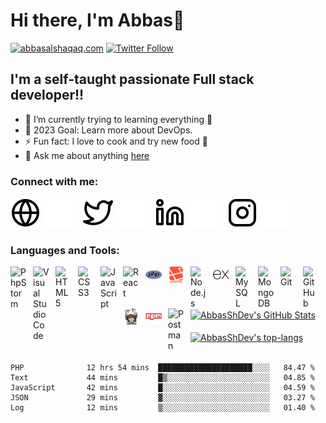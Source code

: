 # Hi there, I'm Abbas👋

[![abbasalshaqaq.com](https://img.shields.io/website?label=abbasalshaqaq.com&style=for-the-badge&url=https%3A%2F%2Fabbasalshaqaq.tech)](https://abbasalshaqaq.tech)
[![Twitter Follow](https://img.shields.io/twitter/follow/AbbasShDev?color=1DA1F2&logo=twitter&style=for-the-badge)](https://twitter.com/intent/follow?original_referer=https%3A%2F%2Fgithub.com%2FAbbasShDev&screen_name=AbbasShDev)

## I'm a self-taught passionate Full stack developer!!

- 🌱 I’m currently trying to learning everything 🤣
- 🥅 2023 Goal: Learn more about DevOps.
- ⚡ Fun fact: I love to cook and try new food 🥘
- 💬 Ask me about anything [here](https://twitter.com/messages/compose?recipient_id=1034592362&text=Hi%20%F0%9F%91%8B)

### Connect with me:

[![website](./img/globe-light.svg)](https://abbasalshaqaq.com#gh-light-mode-only)
[![website](./img/globe-dark.svg)](https://abbasalshaqaq.tech#gh-dark-mode-only)
&nbsp;&nbsp;
[![website](./img/twitter-light.svg)](https://twitter.com/AbbasShDev#gh-light-mode-only)
[![website](./img/twitter-dark.svg)](https://twitter.com/AbbasShDev#gh-dark-mode-only)
&nbsp;&nbsp;
[![website](./img/linkedin-light.svg)](https://linkedin.com/in/abbas_alshaqaq#gh-light-mode-only)
[![website](./img/linkedin-dark.svg)](https://linkedin.com/in/abbas-alshaqaq#gh-dark-mode-only)
&nbsp;&nbsp;
[![website](./img/instagram-light.svg)](https://instagram.com/abbas_alshaqaq#gh-light-mode-only)
[![website](./img/instagram-dark.svg)](https://instagram.com/abbas_alshaqaq#gh-dark-mode-only)

### Languages and Tools:

<img align="left" alt="PhpStorm" width="26px" src="https://upload.wikimedia.org/wikipedia/commons/thumb/c/c9/PhpStorm_Icon.svg/512px-PhpStorm_Icon.svg.png" style="padding-right:10px;" />
<img align="left" alt="Visual Studio Code" width="26px" src="https://cdn.jsdelivr.net/gh/devicons/devicon/icons/vscode/vscode-original.svg" style="padding-right:10px;" />
<img align="left" alt="HTML5" width="26px" src="https://cdn.jsdelivr.net/gh/devicons/devicon/icons/html5/html5-original.svg" style="padding-right:10px;" />
<img align="left" alt="CSS3" width="26px" src="https://cdn.jsdelivr.net/gh/devicons/devicon/icons/css3/css3-original.svg" style="padding-right:10px;" />
<img align="left" alt="JavaScript" width="26px" src="https://cdn.jsdelivr.net/gh/devicons/devicon/icons/javascript/javascript-original.svg" style="padding-right:10px;" />
<img align="left" alt="React" width="26px" src="https://cdn.jsdelivr.net/gh/devicons/devicon/icons/react/react-original.svg" style="padding-right:10px;" />
<img align="left" alt="PHP" width="26px" src="https://raw.githubusercontent.com/devicons/devicon/1119b9f84c0290e0f0b38982099a2bd027a48bf1/icons/php/php-original.svg" style="padding-right:10px;" />
<img align="left" alt="Laravel" width="26px" src="https://raw.githubusercontent.com/devicons/devicon/1119b9f84c0290e0f0b38982099a2bd027a48bf1/icons/laravel/laravel-plain-wordmark.svg" style="padding-right:10px;" />
<img align="left" alt="Node.js" width="26px" src="https://cdn.jsdelivr.net/gh/devicons/devicon/icons/nodejs/nodejs-original.svg" style="padding-right:10px;" />
<img align="left" alt="Express.js" width="26px" src="https://raw.githubusercontent.com/devicons/devicon/1119b9f84c0290e0f0b38982099a2bd027a48bf1/icons/express/express-original.svg" style="padding-right:10px;" />
<img align="left" alt="MySQL" width="26px" src="https://cdn.jsdelivr.net/gh/devicons/devicon/icons/mysql/mysql-original.svg" style="padding-right:10px;" />
<img align="left" alt="MongoDB" width="26px" src="https://cdn.jsdelivr.net/gh/devicons/devicon/icons/mongodb/mongodb-original.svg" style="padding-right:10px;" />
<img align="left" alt="Git" width="26px" src="https://cdn.jsdelivr.net/gh/devicons/devicon/icons/git/git-original.svg" style="padding-right:10px;" />
<img align="left" alt="GitHub" width="26px" src="https://user-images.githubusercontent.com/3369400/139448065-39a229ba-4b06-434b-bc67-616e2ed80c8f.png" style="padding-right:10px;" />
<img align="left" alt="Composer" width="26px" src="https://raw.githubusercontent.com/devicons/devicon/1119b9f84c0290e0f0b38982099a2bd027a48bf1/icons/composer/composer-original.svg" style="padding-right:10px;" />
<img align="left" alt="NPM" width="26px" src="https://raw.githubusercontent.com/devicons/devicon/1119b9f84c0290e0f0b38982099a2bd027a48bf1/icons/npm/npm-original-wordmark.svg" style="padding-right:10px;" />
<img align="left" alt="Postman" width="26px" src="https://www.svgrepo.com/show/354202/postman-icon.svg" style="padding-right:10px;" />
<br />
<br />

---

<a href="https://github.com/AbbasShDev">
  <img align="center" alt="AbbasShDev's GitHub Stats" src="https://github-readme-stats.vercel.app/api?username=AbbasShDev&show_icons=true&hide_border=false" />
</a>

<br />
<br />

<a href="https://github.com/AbbasShDev">
  <img align="center" alt="AbbasShDev's top-langs"  src="https://github-readme-stats.vercel.app/api/top-langs/?username=AbbasShDev&show_icons=true&hide_border=false" />
</a>

<br />
<br />

<!--START_SECTION:waka-->

```text
PHP              12 hrs 54 mins  █████████████████████░░░░   84.47 %
Text             44 mins         █▒░░░░░░░░░░░░░░░░░░░░░░░   04.85 %
JavaScript       42 mins         █░░░░░░░░░░░░░░░░░░░░░░░░   04.59 %
JSON             29 mins         ▓░░░░░░░░░░░░░░░░░░░░░░░░   03.27 %
Log              12 mins         ▒░░░░░░░░░░░░░░░░░░░░░░░░   01.40 %
```

<!--END_SECTION:waka-->


